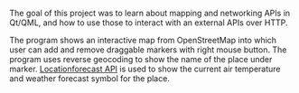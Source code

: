 The goal of this project was to learn about mapping and networking APIs in Qt/QML, and how to use those to interact with an external APIs over HTTP. 

The program shows an interactive map from OpenStreetMap into which user can add and remove draggable markers with right mouse button. The program uses reverse geocoding to show the name of the place under marker. [Locationforecast API](https://api.met.no/weatherapi/locationforecast/2.0/documentation) is used to show the current air temperature and weather forecast symbol for the place.
